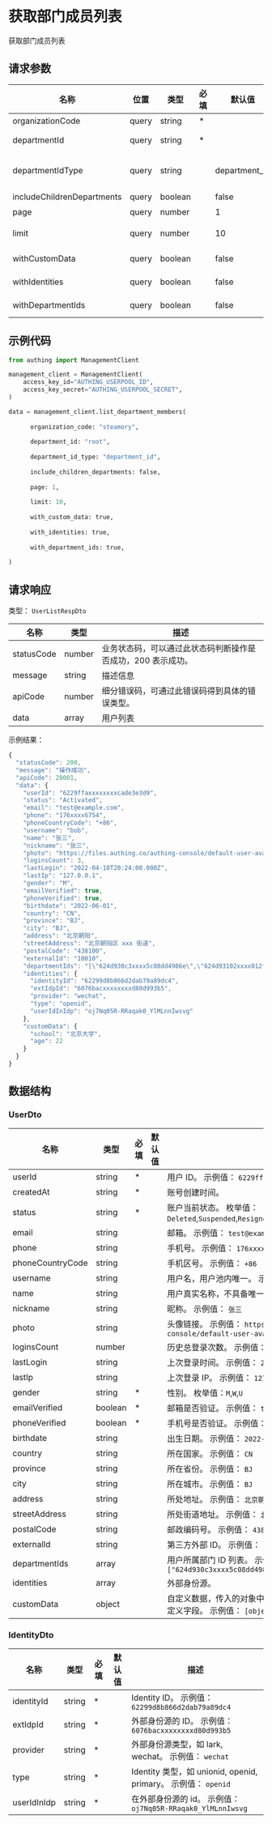 # 获取部门成员列表

<!--
  警告⚠️：
  不要直接修改该文档，
  https://github.com/Authing/authing-docs-factory
  使用该项目进行生成
-->

获取部门成员列表

## 请求参数

| 名称 | 位置 | 类型 | 必填 | 默认值 | 描述 |
| ---- | --- | ---- | ---- | ---- | ---- |
| organizationCode | query | string  | \* |  | 组织 code。 示例值： `steamory` |
| departmentId | query | string  | \* |  | 部门 id，根部门传 `root`。 示例值： `root` |
| departmentIdType | query | string  |  | department_id | 此次调用中使用的部门 ID 的类型。 枚举值：`department_id`,`open_department_id` |
| includeChildrenDepartments | query | boolean  |  | false | 是否包含子部门的成员。  |
| page | query | number  |  | 1 | 当前页数，从 1 开始。 示例值： `1` |
| limit | query | number  |  | 10 | 每页数目，最大不能超过 50，默认为 10。 示例值： `10` |
| withCustomData | query | boolean  |  | false | 是否获取自定义数据。 示例值： `true` |
| withIdentities | query | boolean  |  | false | 是否获取 identities。 示例值： `true` |
| withDepartmentIds | query | boolean  |  | false | 是否获取部门 ID 列表。 示例值： `true` |


## 示例代码

```py
from authing import ManagementClient

management_client = ManagementClient(
    access_key_id="AUTHING_USERPOOL_ID",
    access_key_secret="AUTHING_USERPOOL_SECRET",
)

data = management_client.list_department_members(
  
      organization_code: "steamory",
  
      department_id: "root",
  
      department_id_type: "department_id",
  
      include_children_departments: false,
  
      page: 1,
  
      limit: 10,
  
      with_custom_data: true,
  
      with_identities: true,
  
      with_department_ids: true,
  
)
```



## 请求响应

类型： `UserListRespDto`

| 名称 | 类型 | 描述 |
| ---- | ---- | ---- |
| statusCode | number | 业务状态码，可以通过此状态码判断操作是否成功，200 表示成功。 |
| message | string | 描述信息 |
| apiCode | number | 细分错误码，可通过此错误码得到具体的错误类型。 |
| data | array | 用户列表 |



示例结果：

```js
{
  "statusCode": 200,
  "message": "操作成功",
  "apiCode": 20001,
  "data": {
    "userId": "6229ffaxxxxxxxxcade3e3d9",
    "status": "Activated",
    "email": "test@example.com",
    "phone": "176xxxx6754",
    "phoneCountryCode": "+86",
    "username": "bob",
    "name": "张三",
    "nickname": "张三",
    "photo": "https://files.authing.co/authing-console/default-user-avatar.png",
    "loginsCount": 3,
    "lastLogin": "2022-04-10T20:24:00.000Z",
    "lastIp": "127.0.0.1",
    "gender": "M",
    "emailVerified": true,
    "phoneVerified": true,
    "birthdate": "2022-06-01",
    "country": "CN",
    "province": "BJ",
    "city": "BJ",
    "address": "北京朝阳",
    "streetAddress": "北京朝阳区 xxx 街道",
    "postalCode": "438100",
    "externalId": "10010",
    "departmentIds": "[\"624d930c3xxxx5c08dd4986e\",\"624d93102xxxx012f33cd2fe\"]",
    "identities": {
      "identityId": "62299d8b866d2dab79a89dc4",
      "extIdpId": "6076bacxxxxxxxxd80d993b5",
      "provider": "wechat",
      "type": "openid",
      "userIdInIdp": "oj7Nq05R-RRaqak0_YlMLnnIwsvg"
    },
    "customData": {
      "school": "北京大学",
      "age": 22
    }
  }
}
```

## 数据结构


### <a id="UserDto"></a> UserDto

| 名称 | 类型 | 必填 |默认值| 描述 |
| ---- |  ---- | ---- | --- | ---- |
| userId | string | \* |  | 用户 ID。 示例值： `6229ffaxxxxxxxxcade3e3d9`  |
  | createdAt | string | \* |  | 账号创建时间。   |
  | status | string | \* |  | 账户当前状态。 枚举值：`Deleted`,`Suspended`,`Resigned`,`Activated`,`Archived`  |
  | email | string |  |  | 邮箱。 示例值： `test@example.com`  |
  | phone | string |  |  | 手机号。 示例值： `176xxxx6754`  |
  | phoneCountryCode | string |  |  | 手机区号。 示例值： `+86`  |
  | username | string |  |  | 用户名，用户池内唯一。 示例值： `bob`  |
  | name | string |  |  | 用户真实名称，不具备唯一性。 示例值： `张三`  |
  | nickname | string |  |  | 昵称。 示例值： `张三`  |
  | photo | string |  |  | 头像链接。 示例值： `https://files.authing.co/authing-console/default-user-avatar.png`  |
  | loginsCount | number |  |  | 历史总登录次数。 示例值： `3`  |
  | lastLogin | string |  |  | 上次登录时间。 示例值： `2022-04-10T20:24:00.000Z`  |
  | lastIp | string |  |  | 上次登录 IP。 示例值： `127.0.0.1`  |
  | gender | string | \* |  | 性别。 枚举值：`M`,`W`,`U`  |
  | emailVerified | boolean | \* |  | 邮箱是否验证。 示例值： `true`  |
  | phoneVerified | boolean | \* |  | 手机号是否验证。 示例值： `true`  |
  | birthdate | string |  |  | 出生日期。 示例值： `2022-06-01`  |
  | country | string |  |  | 所在国家。 示例值： `CN`  |
  | province | string |  |  | 所在省份。 示例值： `BJ`  |
  | city | string |  |  | 所在城市。 示例值： `BJ`  |
  | address | string |  |  | 所处地址。 示例值： `北京朝阳`  |
  | streetAddress | string |  |  | 所处街道地址。 示例值： `北京朝阳区 xxx 街道`  |
  | postalCode | string |  |  | 邮政编码号。 示例值： `438100`  |
  | externalId | string |  |  | 第三方外部 ID。 示例值： `10010`  |
  | departmentIds | array |  |  | 用户所属部门 ID 列表。 示例值： `["624d930c3xxxx5c08dd4986e","624d93102xxxx012f33cd2fe"]`  |
  | identities | array |  |  | 外部身份源。   |
  | customData | object |  |  | 自定义数据，传入的对象中的 key 必须先在用户池定义相关自定义字段。 示例值： `[object Object]`  |
  

### <a id="IdentityDto"></a> IdentityDto

| 名称 | 类型 | 必填 |默认值| 描述 |
| ---- |  ---- | ---- | --- | ---- |
| identityId | string | \* |  | Identity ID。 示例值： `62299d8b866d2dab79a89dc4`  |
  | extIdpId | string | \* |  | 外部身份源的 ID。 示例值： `6076bacxxxxxxxxd80d993b5`  |
  | provider | string | \* |  | 外部身份源类型，如 lark, wechat。 示例值： `wechat`  |
  | type | string | \* |  | Identity 类型，如 unionid, openid, primary。 示例值： `openid`  |
  | userIdInIdp | string | \* |  | 在外部身份源的 id。 示例值： `oj7Nq05R-RRaqak0_YlMLnnIwsvg`  |
  

